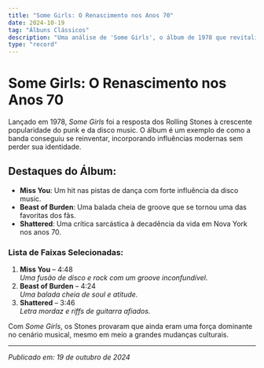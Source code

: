 ```yaml
---
title: "Some Girls: O Renascimento nos Anos 70"
date: 2024-10-19
tag: "Álbuns Clássicos"
description: "Uma análise de 'Some Girls', o álbum de 1978 que revitalizou a carreira dos Rolling Stones em meio à era do punk e disco."
type: "record"
---
```


# Some Girls: O Renascimento nos Anos 70

Lançado em 1978, *Some Girls* foi a resposta dos Rolling Stones à crescente popularidade do punk e da disco music. O álbum é um exemplo de como a banda conseguiu se reinventar, incorporando influências modernas sem perder sua identidade.

## Destaques do Álbum:
- **Miss You**: Um hit nas pistas de dança com forte influência da disco music.
- **Beast of Burden**: Uma balada cheia de groove que se tornou uma das favoritas dos fãs.
- **Shattered**: Uma crítica sarcástica à decadência da vida em Nova York nos anos 70.

### Lista de Faixas Selecionadas:
1. **Miss You** – 4:48  
   *Uma fusão de disco e rock com um groove inconfundível.*
2. **Beast of Burden** – 4:24  
   *Uma balada cheia de soul e atitude.*
3. **Shattered** – 3:46  
   *Letra mordaz e riffs de guitarra afiados.*

Com *Some Girls*, os Stones provaram que ainda eram uma força dominante no cenário musical, mesmo em meio a grandes mudanças culturais.

---

_Publicado em: 19 de outubro de 2024_
